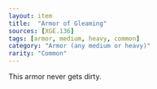 ```yaml
---
layout: item
title:  "Armor of Gleaming"
sources: [XGE.136]
tags: [armor, medium, heavy, common]
category: "Armor (any medium or heavy)"
rarity: "Common"
---
```


This armor never gets dirty.